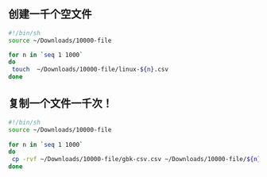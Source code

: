 ## 创建一千个空文件
```bash
#!/bin/sh
source ~/Downloads/10000-file

for n in `seq 1 1000`
do
 touch  ~/Downloads/10000-file/linux-${n}.csv
done
```

## 复制一个文件一千次！
```bash
#!/bin/sh
source ~/Downloads/10000-file
    
for n in `seq 1 1000`
do
 cp -rvf ~/Downloads/10000-file/gbk-csv.csv ~/Downloads/10000-file/${n}.csv
done
```
